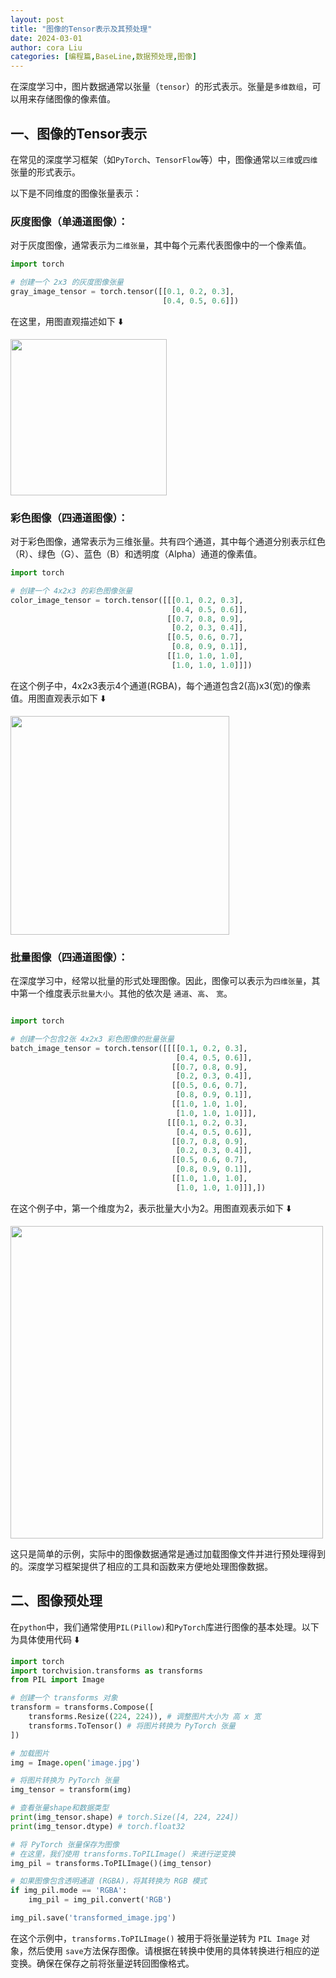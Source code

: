 ```yaml
---
layout: post
title: "图像的Tensor表示及其预处理"
date: 2024-03-01
author: cora Liu
categories: [编程篇,BaseLine,数据预处理,图像]
---
```


在深度学习中，图片数据通常以张量（`tensor`）的形式表示。张量是`多维数组`，可以用来存储图像的像素值。

## 一、图像的Tensor表示


在常见的深度学习框架（如`PyTorch`、`TensorFlow`等）中，图像通常以`三维`或`四维`张量的形式表示。

以下是不同维度的图像张量表示：

### 灰度图像（单通道图像）：

对于灰度图像，通常表示为`二维张量`，其中每个元素代表图像中的一个像素值。

```python
import torch

# 创建一个 2x3 的灰度图像张量
gray_image_tensor = torch.tensor([[0.1, 0.2, 0.3],
                                  [0.4, 0.5, 0.6]])

```
在这里，用图直观描述如下 ⬇️

<img src="/assets/imgs/ai/数据预处理/img/img-tensor/grey-tensor.png" width="250" style="display:block;" />

### 彩色图像（四通道图像）：

对于彩色图像，通常表示为三维张量。共有四个通道，其中每个通道分别表示红色（R）、绿色（G）、蓝色（B）和透明度（Alpha）通道的像素值。

```python
import torch

# 创建一个 4x2x3 的彩色图像张量
color_image_tensor = torch.tensor([[[0.1, 0.2, 0.3],
                                    [0.4, 0.5, 0.6]],
                                   [[0.7, 0.8, 0.9],
                                    [0.2, 0.3, 0.4]],
                                   [[0.5, 0.6, 0.7],
                                    [0.8, 0.9, 0.1]],
                                   [[1.0, 1.0, 1.0],
                                    [1.0, 1.0, 1.0]]])
```

在这个例子中，4x2x3表示4个通道(RGBA)，每个通道包含2(高)x3(宽)的像素值。用图直观表示如下 ⬇️

<img src="/assets/imgs/ai/数据预处理/img/img-tensor/color-tensor.png" width="350" style="display:block;" />


### 批量图像（四通道图像）：

在深度学习中，经常以批量的形式处理图像。因此，图像可以表示为`四维张量`，其中第一个维度表示`批量大小`。其他的依次是 `通道`、`高`、 `宽`。

```python

import torch

# 创建一个包含2张 4x2x3 彩色图像的批量张量
batch_image_tensor = torch.tensor([[[[0.1, 0.2, 0.3],
                                     [0.4, 0.5, 0.6]],
                                    [[0.7, 0.8, 0.9],
                                     [0.2, 0.3, 0.4]],
                                    [[0.5, 0.6, 0.7],
                                     [0.8, 0.9, 0.1]],
                                    [[1.0, 1.0, 1.0],
                                     [1.0, 1.0, 1.0]]],
                                   [[[0.1, 0.2, 0.3],
                                     [0.4, 0.5, 0.6]],
                                    [[0.7, 0.8, 0.9],
                                     [0.2, 0.3, 0.4]],
                                    [[0.5, 0.6, 0.7],
                                     [0.8, 0.9, 0.1]],
                                    [[1.0, 1.0, 1.0],
                                     [1.0, 1.0, 1.0]]],])

```

在这个例子中，第一个维度为2，表示批量大小为2。用图直观表示如下 ⬇️

<img src="/assets/imgs/ai/数据预处理/img/img-tensor/color-batch-tensor.png" width="500" style="display:block;" />

这只是简单的示例，实际中的图像数据通常是通过加载图像文件并进行预处理得到的。深度学习框架提供了相应的工具和函数来方便地处理图像数据。


## 二、图像预处理

在`python`中，我们通常使用`PIL(Pillow)`和`PyTorch`库进行图像的基本处理。以下为具体使用代码 ⬇️

```python
import torch
import torchvision.transforms as transforms
from PIL import Image 

# 创建一个 transforms 对象
transform = transforms.Compose([
    transforms.Resize((224, 224)), # 调整图片大小为 高 x 宽 
    transforms.ToTensor() # 将图片转换为 PyTorch 张量
])

# 加载图片
img = Image.open('image.jpg')

# 将图片转换为 PyTorch 张量
img_tensor = transform(img)

# 查看张量shape和数据类型
print(img_tensor.shape) # torch.Size([4, 224, 224]) 
print(img_tensor.dtype) # torch.float32

# 将 PyTorch 张量保存为图像
# 在这里，我们使用 transforms.ToPILImage() 来进行逆变换
img_pil = transforms.ToPILImage()(img_tensor)

# 如果图像包含透明通道 (RGBA)，将其转换为 RGB 模式
if img_pil.mode == 'RGBA':
    img_pil = img_pil.convert('RGB')

img_pil.save('transformed_image.jpg')
```

在这个示例中，`transforms.ToPILImage()` 被用于将张量逆转为 `PIL Image` 对象，然后使用 `save`方法保存图像。请根据在转换中使用的具体转换进行相应的逆变换。确保在保存之前将张量逆转回图像格式。